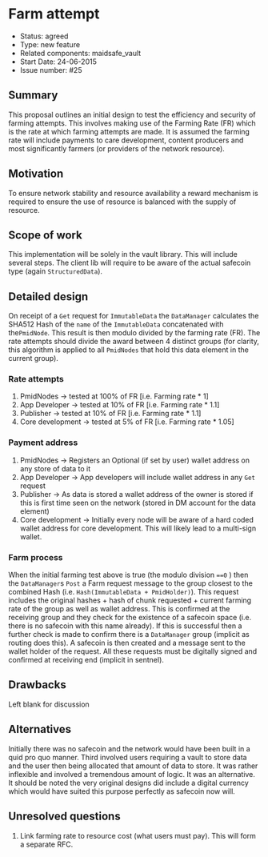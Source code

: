 # Farm attempt

- Status: agreed
- Type: new feature
- Related components: maidsafe_vault
- Start Date: 24-06-2015
- Issue number: #25

## Summary

This proposal outlines an initial design to test the efficiency and security of farming attempts. This involves making use of the Farming Rate (FR) which is the rate at which farming attempts are made. It is assumed the farming rate will include payments to care development, content producers and most significantly farmers (or providers of the network resource).

## Motivation

To ensure network stability and resource availability a reward mechanism is required to ensure the use of resource is balanced with the supply of resource.

## Scope of work

This implementation will be solely in the vault library. This will include several steps. The client lib will require to be aware of the actual safecoin type (again `StructuredData`).

## Detailed design

On receipt of a `Get` request for `ImmutableData` the `DataManager` calculates the SHA512 Hash of the `name` of the `ImmutableData` concatenated with the`PmidNode`. This result is then modulo divided by the farming rate (FR). The rate attempts should divide the award between 4 distinct groups (for clarity, this algorithm is applied to all `PmidNodes` that hold this data element in the current group).

### Rate attempts

1. PmidNodes -> tested at 100% of FR [i.e. Farming rate * 1]
2. App Developer -> tested at 10% of FR [i.e. Farming rate * 1.1]
3. Publisher -> tested at 10% of FR [i.e. Farming rate * 1.1]
4. Core development -> tested at 5% of FR [i.e. Farming rate * 1.05]

### Payment address

1. PmidNodes -> Registers an Optional (if set by user) wallet address on any store of data to it
2. App Developer -> App developers will include wallet address in any `Get` request
3. Publisher -> As data is stored a wallet address of the owner is stored if this is first time seen on the network (stored in DM account for the data element)
4. Core development -> Initially every node will be aware of a hard coded wallet address for core development. This will likely lead to a multi-sign wallet.

### Farm process

When the initial farming test above is true (the modulo division `==0` ) then the `DataManager`s `Post` a Farm request message to the group closest to the combined Hash (i.e. `Hash(ImmutableData + PmidHolder)`). This request includes the original hashes + hash of chunk requested + current farming rate of the group as well as wallet address. This is confirmed at the receiving group and they check for the existence of a safecoin space (i.e. there is no safecoin with this name already). If this is successful then a further check is made to confirm there is a `DataManager` group (implicit as routing does this). A safecoin is then created and a message sent to the wallet holder of the request. All these requests must be digitally signed and confirmed at receiving end (implicit in sentnel).

## Drawbacks

Left blank for discussion

## Alternatives

Initially there was no safecoin and the network would have been built in a quid pro quo manner. Third involved users requiring a vault to store data and the user then being allocated that amount of data to store. It was rather inflexible and involved a tremendous amount of logic. It was an alternative. It should be noted the very original designs did include a digital currency which would have suited this purpose perfectly as safecoin now will.

## Unresolved questions

1. Link farming rate to resource cost (what users must pay). This will form a separate RFC.
